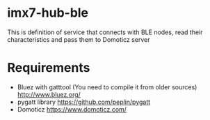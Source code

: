 # imx7-hub-ble

This is definition of service that connects with BLE nodes, read their
characteristics and pass them to Domoticz server

# Requirements

* Bluez with gatttool (You need to compile it from older sources) <http://www.bluez.org/>
* pygatt library <https://github.com/peplin/pygatt>
* Domoticz <https://www.domoticz.com/>
